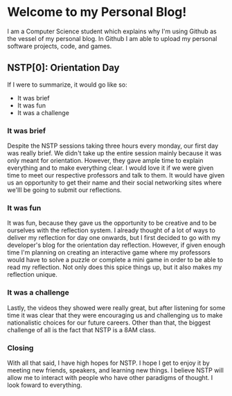 # Welcome to my Personal Blog!

I am a Computer Science student which explains why I'm using Github as the vessel of my personal blog. In Github I am able to upload my personal software projects, code, and games.

## NSTP[0]: Orientation Day

If I were to summarize, it would go like so:
- It was brief
- It was fun
- It was a challenge

### It was brief

Despite the NSTP sessions taking three hours every monday, our first day was really brief. We didn't take up the entire session mainly because it was only meant for orientation. However, they gave ample time to explain everything and to make everything clear. I would love it if we were given time to meet our respective professors and talk to them. It would have given us an opportunity to get their name and their social networking sites where we'lll be going to submit our reflections.

### It was fun

It was fun, because they gave us the opportunity to be creative and to be ourselves with the reflection system. I already thought of a lot of ways to deliver my reflection for day one onwards, but I first decided to go with my developer's blog for the orientation day reflection. However, if given enough time I'm planning on creating an interactive game where my professors would have to solve a puzzle or complete a mini game in order to be able to read my reflection. Not only does this spice things up, but it also makes my reflection unique.

### It was a challenge

Lastly, the videos they showed were really great, but after listening for some time it was clear that they were encouraging us and challenging us to make nationalistic choices for our future careers. Other than that, the biggest challenge of all is the fact that NSTP is a 8AM class.

### Closing

With all that said, I have high hopes for NSTP. I hope I get to enjoy it by meeting new friends, speakers, and learning new things. I believe NSTP will allow me to interact with people who have other paradigms of thought. I look foward to everything.
